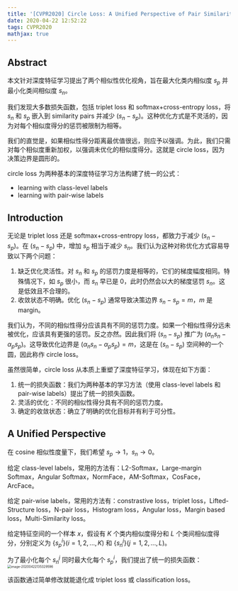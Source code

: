 ```yaml
---
title: '[CVPR2020] Circle Loss: A Unified Perspective of Pair Similarity Optimization'
date: 2020-04-22 12:52:22
tags: CVPR2020
mathjax: true
---
```


## Abstract

本文针对深度特征学习提出了两个相似性优化视角，旨在最大化类内相似度 $s_p$ 并最小化类间相似度 $s_n$。

我们发现大多数损失函数，包括 triplet loss 和 softmax+cross-entropy loss，将 $s_n$ 和 $s_p$ 嵌入到 similarity pairs 并减少 $(s_n-s_p)$。这种优化方式是不灵活的，因为对每个相似度得分的惩罚被限制为相等。

我们的直觉是，如果相似性得分距离最优值很远，则应予以强调。为此，我们只需对每个相似度重新加权，以强调未优化的相似度得分。这就是 circle loss，因为决策边界是圆形的。

circle loss 为两种基本的深度特征学习方法构建了统一的公式：

- learning with class-level labels
- learning with pair-wise labels

## Introduction

无论是 triplet loss 还是 softmax+cross-entropy loss，都致力于减少 $(s_n-s_p)$。在 $(s_n-s_p)$ 中，增加 $s_p$ 相当于减少 $s_n$。我们认为这种对称优化方式容易导致以下两个问题：

1. 缺乏优化灵活性。对 $s_n$ 和 $s_p$ 的惩罚力度是相等的，它们的梯度幅度相同。特殊情况下，如 $s_p$ 很小，而 $s_n$ 早已是 0，此时仍然会以大的梯度惩罚 $s_n$。这是低效且不合理的。
2. 收敛状态不明确。优化 $(s_n-s_p)$ 通常导致决策边界 $s_n-s_p = m$，$m$ 是 margin。

我们认为，不同的相似性得分应该具有不同的惩罚力度。如果一个相似性得分远未被优化，应该具有更强的惩罚。反之亦然。因此我们将 $(s_n-s_p)$ 推广为 $(\alpha_n s_n-\alpha_p s_p)$。这导致优化边界是 $(\alpha_n s_n-\alpha_p s_p) = m$，这是在 $(s_n-s_p)$ 空间种的一个圆，因此称作 circle loss。

虽然很简单，circle loss 从本质上重塑了深度特征学习，体现在如下方面：

1. 统一的损失函数：我们为两种基本的学习方法（使用 class-level labels 和 pair-wise labels）提出了统一的损失函数。
2. 灵活的优化：不同的相似性得分具有不同的惩罚力度。
3. 确定的收敛状态：确立了明确的优化目标并有利于可分性。

## A Unified Perspective

在 cosine 相似性度量下，我们希望 $s_p \rightarrow 1$，$s_n \rightarrow 0$。

给定 class-level labels，常用的方法有：L2-Softmax，Large-margin Softmax，Angular Softmax，NormFace，AM-Softmax，CosFace，ArcFace。

给定 pair-wise labels，常用的方法有：constrastive loss，triplet loss，Lifted-Structure loss，N-pair loss，Histogram loss，Angular loss，Margin based loss，Multi-Similarity loss。

给定特征空间的一个样本 $x$，假设有 $K$ 个类内相似度得分和 $L$ 个类间相似度得分，分别定义为 $\{s^i_p\}(i=1,2,...,K)$ 和 $\{s^j_n\}(j=1,2,...,L)$。

为了最小化每个 $s^j_n$ 同时最大化每个 $s^i_p$，我们提出了统一的损失函数：<img src="https://i.loli.net/2020/04/22/Js9CdyA5hfRU8ic.png" alt="image-20200422135329596" style="zoom:50%;" />

该函数通过简单修改就能退化成 triplet loss 或 classification loss。
